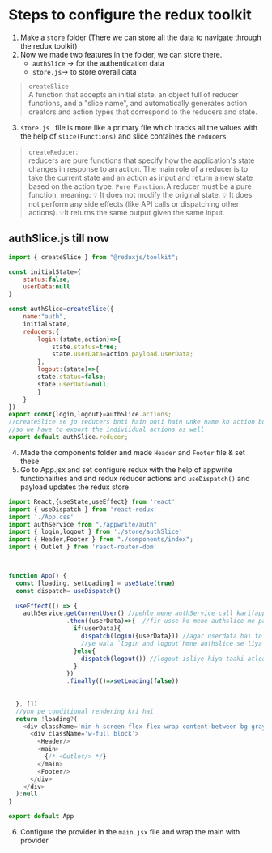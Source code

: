 # Steps to configure the redux toolkit  
1. Make a `store` folder (There we can store all the data to navigate through the redux toolkit)  
2. Now we made two features in the folder, we can store there. 
   - `authSlice` -> for the authentication data  
    - `store.js`-> to store overall data
>`createSlice`  
A function that accepts an initial state, an object full of reducer functions, and a "slice name", and automatically generates action creators and action types that correspond to the reducers and state.  

3. `store.js ` file is more like a primary file which tracks all the values with the help of `slice(Functions)` and slice containes the `reducers`
>`createReducer`:  
 reducers are pure functions that specify how the application's state changes in response to an action. The main role of a reducer is to take the current state and an action as input and return a new state based on the action type. 
`Pure Function:`A reducer must be a pure function, meaning: 
💡 It does not modify the original state.
 💡 It does not perform any side effects (like API calls or dispatching other actions).
 💡It returns the same output given the same input.
## authSlice.js till now
```javascript
import { createSlice } from "@reduxjs/toolkit";

const initialState={
    status:false,
    userData:null
}

const authSlice=createSlice({
    name:"auth",
    initialState,
    reducers:{
        login:(state,action)=>{
            state.status=true;
            state.userData=action.payload.userData;
        },
        logout:(state)=>{
        state.status=false;
        state.userData=null;
        }
    }
})
export const{login,logout}=authSlice.actions;
//createSlice se jo reducers bnti hain bnti hain unke name ko action bolte hain e.g. login logout
//so we have to export the indiviidual actions as well
export default authSlice.reducer;
```
4. Made the components folder and made `Header` and `Footer` file & set these
5. Go to App.jsx and set configure redux with the help of appwrite functionalities and and redux reducer actions and `useDispatch()` and payload updates the redux store 
```javascript
import React,{useState,useEffect} from 'react'
import { useDispatch } from 'react-redux'
import './App.css'
import authService from "./appwrite/auth"
import { login,logout } from './store/authSlice'
import { Header,Footer } from "./components/index";
import { Outlet } from 'react-router-dom'



function App() {
  const [loading, setLoading] = useState(true)
  const dispatch= useDispatch()
  
  useEffect(() => {
    authService.getCurrentUser() //pehle mene authService call kari(appwrite wali) and currentuser liya
                .then((userData)=>{  //fir usse ko mene authslice me pass kra login logout check krne ke liye
                  if(userData){
                    dispatch(login({userData})) //agar userdata hai to login kro else logout kr diya
                    //ye wala `login and logout`hmne authslice se liya
                  }else{
                    dispatch(logout()) //logout isliye kiya taaki atleast state hmesha updated rahe, coz logout krne se userdata toh null ho jaayega na
                  }
                })
                .finally(()=>setLoading(false))
  
    
  }, [])
  //yhn pe conditional rendering kri hai
  return !loading?(
    <div className='min-h-screen flex flex-wrap content-between bg-gray-400'>
      <div className='w-full block'>
        <Header/>
        <main>
          {/* <Outlet/> */}
        </main>
        <Footer/>
      </div>
    </div>
  ):null
}

export default App


``` 
6. Configure the provider in the `main.jsx` file and wrap the main with provider